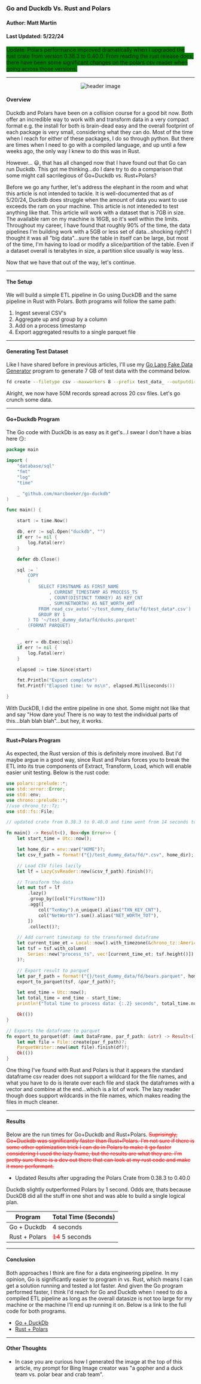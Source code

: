 ### Go and Duckdb Vs. Rust and Polars
#### Author: Matt Martin
#### Last Updated: 5/22/24

<span style="background-color: green;">Update: Polars performance improved dramatically when I upgraded the rust crate from version 0.38.3 to 0.40.0. From reading the rust release docs, there have been some significant changes on the polars csv reader when going across those versions.</span>

---

<div style="text-align: center;">
  <img src="./photos/go_v_rust_v3.jpg" alt="header image">
</div>


#### Overview
Duckdb and Polars have been on a collision course for a good bit now. Both offer an incredible way to work with and transform data in a very compact format e.g. the install for both is brain-dead easy and the overall footprint of each package is very small, considering what they can do. Most of the time when I reach for either of these packages, I do so through python. But there are times when I need to go with a compiled language, and up until a few weeks ago, the only way I knew to do this was in Rust. 

However... :smiley:, that has all changed now that I have found out that Go can run Duckdb. This got me thinking...do I dare try to do a comparison that some might call sacrilegious of Go+Duckdb vs. Rust+Polars?

Before we go any further, let's address the elephant in the room and what this article is not intended to tackle. It is well-documented that as of 5/20/24, Duckdb does struggle when the amount of data you want to use exceeds the ram on your machine. This article is not inteneded to test anything like that. This article will work with a dataset that is 7GB in size. The available ram on my machine is 16GB, so it's well within the limits. Throughout my career, I have found that roughly 90% of the time, the data pipelines I'm building work with a 5GB or less set of data...shocking right? I thought it was all "big data"...sure the table in itself can be large, but most of the time, I'm having to load or modify a slice/partition of the table. Even if a dataset overall is terabytes in size, a partition slice usually is way less.

Now that we have that out of the way, let's continue.

---
#### The Setup

We will build a simple ETL pipeline in Go using DuckDB and the same pipeline in Rust with Polars. Both programs will follow the same path:

1. Ingest several CSV's
2. Aggregate up and group by a column
3. Add on a process timestamp
4. Export aggregated results to a single parquet file

--- 
#### Generating Test Dataset
Like I have shared before in previous articles, I'll use my [Go Lang Fake Data Generator](https://github.com/mattmartin14/dream_machine/blob/main/go_code/fake_data/readme.md) program to generate 7 GB of test data with the command below.

```Bash
fd create --filetype csv --maxworkers 8 --prefix test_data_ --outputdir ~/test_dummy_data/fd --files 20 --rows 50000000
```

Alright, we now have 50M records spread across 20 csv files. Let's go crunch some data.

---
#### Go+Duckdb Program

The Go code with DuckDb is as easy as it get's...I swear I don't have a bias here :smirk::

```GO
package main

import (
	"database/sql"
	"fmt"
	"log"
	"time"

	_ "github.com/marcboeker/go-duckdb"
)

func main() {

	start := time.Now()

	db, err := sql.Open("duckdb", "")
	if err != nil {
		log.Fatal(err)
	}

	defer db.Close()

	sql := `
		COPY 
		(
			SELECT FIRSTNAME AS FIRST_NAME
				, CURRENT_TIMESTAMP AS PROCESS_TS
				, COUNT(DISTINCT TXNKEY) AS KEY_CNT
				, SUM(NETWORTH) AS NET_WORTH_AMT
			FROM read_csv_auto('~/test_dummy_data/fd/test_data*.csv')
			GROUP BY 1
		) TO '~/test_dummy_data/fd/ducks.parquet'
		(FORMAT PARQUET)
	`

	_, err = db.Exec(sql)
	if err != nil {
		log.Fatal(err)
	}

	elapsed := time.Since(start)

	fmt.Println("Export complete")
	fmt.Printf("Elapsed time: %v ms\n", elapsed.Milliseconds())

}

```

With DuckDB, I did the entire pipeline in one shot. Some might not like that and say "How dare you! There is no way to test the individual parts of this...blah blah blah"...but hey, it works. 

---
#### Rust+Polars Program

As expected, the Rust version of this is definitely more involved. But I'd maybe argue in a good way, since Rust and Polars forces you to break the ETL into its true components of Extract, Transform, Load, which will enable easier unit testing. Below is the rust code:

```RUST
use polars::prelude::*;
use std::error::Error;
use std::env;
use chrono::prelude::*;
//use chrono_tz::Tz;
use std::fs::File;

// updated crate from 0.38.3 to 0.40.0 and time went from 14 seconds to 5 seconds

fn main() -> Result<(), Box<dyn Error>> {
    let start_time = Utc::now();

    let home_dir = env::var("HOME")?;
    let csv_f_path = format!("{}/test_dummy_data/fd/*.csv", home_dir);

    // Load CSV files lazily
    let lf = LazyCsvReader::new(&csv_f_path).finish()?;

    // Transform the data
    let mut tsf = lf
        .lazy()
        .group_by([col("FirstName")])
        .agg([
            col("TxnKey").n_unique().alias("TXN_KEY_CNT"),
            col("NetWorth").sum().alias("NET_WORTH_TOT"),
        ])
        .collect()?;

    // Add current timestamp to the transformed dataframe
    let current_time_et = Local::now().with_timezone(&chrono_tz::America::New_York).naive_local();
    let tsf = tsf.with_column(
        Series::new("process_ts", vec![current_time_et; tsf.height()])
    )?;

    // Export result to parquet
    let par_f_path = format!("{}/test_dummy_data/fd/bears.parquet", home_dir);
    export_to_parquet(tsf, &par_f_path)?;

    let end_time = Utc::now();
    let total_time = end_time - start_time;
    println!("Total time to process data: {:.2} seconds", total_time.num_seconds() as f64);

    Ok(())
}

// Exports the dataframe to parquet
fn export_to_parquet(df: &mut DataFrame, par_f_path: &str) -> Result<(), PolarsError> {
    let mut file = File::create(par_f_path)?;
    ParquetWriter::new(&mut file).finish(df)?;
    Ok(())
}

```

One thing I've found with Rust and Polars is that it appears the standard dataframe csv reader does not support a wildcard for the file names, and what you have to do is iterate over each file and stack the dataframes with a vector and combine at the end...which is a lot of work. The lazy reader though does support wildcards in the file names, which makes reading the files in much cleaner.

---
#### Results

Below are the run times for Go+Duckdb and Rust+Polars. <span style="color: red;"><s>Suprisingly, Go+Duckdb was significantly faster than Rust+Polars. I'm not sure if there is some other optimization trick I can do in Polars to make it go faster considering I used the lazy frame, but the results are what they are. I'm pretty sure there is a dev out there that can look at my rust code and make it more performant.</s></span>

* Updated Results after upgrading the Polars Crate from 0.38.3 to 0.40.0

Duckdb slightly outperformed Polars by 1 second. Odds are, thats because DuckDB did all the stuff in one shot and was able to build a single logical plan.

| Program | Total Time (Seconds) |
| ------- | -------------------  |
| Go + Duckdb | 4 seconds |
| Rust + Polars | <span style="color: red;"><s>14</s></span> 5 seconds |

---
#### Conclusion

Both approaches I think are fine for a data engineering pipeline. In my opinion, Go is significantly easier to program in vs. Rust, which means I can get a solution running and tested a lot faster. And given the Go program performed faster, I think I'd reach for Go and Duckdb when I need to do a compiled ETL pipeline as long as the overall datasize is not too large for my machine or the machine I'll end up running it on. Below is a link to the full code for both programs.

- [Go + DuckDb](./go_ducks/main.go)
- [Rust + Polars](./rust_bears/src/main.rs)


---
#### Other Thoughts

- In case you are curious how I generated the image at the top of this article, my prompt for Bing Image creator was "a gopher and a duck team vs. polar bear and crab team".
